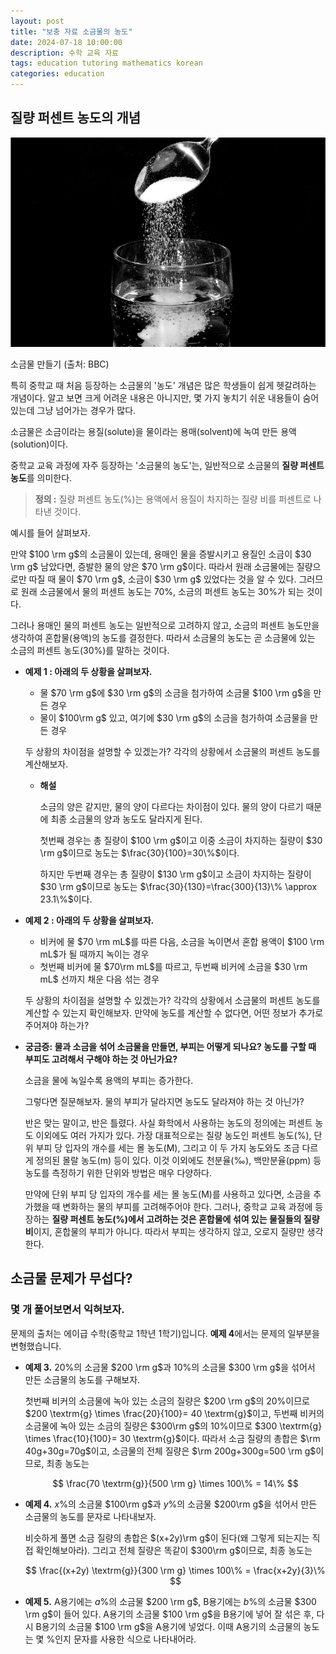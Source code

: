 ```yaml
---
layout: post
title: "보충 자료 소금물의 농도"
date: 2024-07-18 10:00:00
description: 수학 교육 자료
tags: education tutoring mathematics korean
categories: education
---
```



## 질량 퍼센트 농도의 개념

![소금물 만들기 (출처: BBC)](/assets/img/blog/tutoring/untitled__8afc38377483482faa71a9b1f953c.png)

소금물 만들기 (출처: BBC)

특히 중학교 때 처음 등장하는 소금물의 '농도' 개념은 많은 학생들이 쉽게 헷갈려하는 개념이다.
알고 보면 크게 어려운 내용은 아니지만, 몇 가지 놓치기 쉬운 내용들이 숨어 있는데 그냥 넘어가는 경우가 많다.

소금물은 소금이라는 용질(solute)을 물이라는 용매(solvent)에 녹여 만든 용액(solution)이다.

중학교 교육 과정에 자주 등장하는 '소금물의 농도'는, 일반적으로 소금물의 **질량 퍼센트 농도**를 의미한다.

> **정의 :** 질량 퍼센트 농도($\%$)는 용액에서 용질이 차지하는 질량 비를 퍼센트로 나타낸 것이다.
> 

예시를 들어 살펴보자.

만약 $100 \rm g$의 소금물이 있는데,
용매인 물을 증발시키고 용질인 소금이 $30 \rm g$ 남았다면, 증발한 물의 양은 $70 \rm g$이다.
따라서 원래 소금물에는 질량으로만 따질 때 물이 $70 \rm g$, 소금이 $30 \rm g$ 있었다는 것을 알 수 있다.
그러므로 원래 소금물에서 물의 퍼센트 농도는 $70\%$, 소금의 퍼센트 농도는 $30\%$가 되는 것이다.

그러나 용매인 물의 퍼센트 농도는 일반적으로 고려하지 않고,
소금의 퍼센트 농도만을 생각하여 혼합물(용액)의 농도를 결정한다.
따라서 소금물의 농도는 곧 소금물에 있는 소금의 퍼센트 농도($30\%$)를 말하는 것이다.

- **예제 1 : 아래의 두 상황을 살펴보자.**
    - 물 $70 \rm g$에 $30 \rm g$의 소금을 첨가하여 소금물 $100 \rm g$을 만든 경우
    - 물이 $100\rm g$ 있고, 여기에 $30 \rm g$의 소금을 첨가하여 소금물을 만든 경우
    
    두 상황의 차이점을 설명할 수 있겠는가? 각각의 상황에서 소금물의 퍼센트 농도를 계산해보자.
    
    - **해설**
        
        소금의 양은 같지만, 물의 양이 다르다는 차이점이 있다.
        물의 양이 다르기 때문에 최종 소금물의 양과 농도도 달라지게 된다.
        
        첫번째 경우는 총 질량이 $100 \rm g$이고 이중 소금이 차지하는 질량이 $30 \rm g$이므로
        농도는 $\frac{30}{100}=30\%$이다.
        
        하지만 두번째 경우는 총 질량이 $130 \rm g$이고 소금이 차지하는 질량이 $30 \rm g$이므로
        농도는 $\frac{30}{130}=\frac{300}{13}\% \approx 23.1\%$이다.
        
- **예제 2 : 아래의 두 상황을 살펴보자.**
    - 비커에 물 $70 \rm mL$를 따른 다음, 소금을 녹이면서 혼합 용액이 $100 \rm mL$가 될 때까지 녹이는 경우
    - 첫번째 비커에 물 $70\rm mL$를 따르고, 두번째 비커에 소금을 $30 \rm mL$ 선까지 채운 다음 섞는 경우
    
    두 상황의 차이점을 설명할 수 있겠는가? 각각의 상황에서 소금물의 퍼센트 농도를 계산할 수 있는지 확인해보자.
    만약에 농도를 계산할 수 없다면, 어떤 정보가 추가로 주어져야 하는가?
    
- **궁금증: 물과 소금을 섞어 소금물을 만들면, 부피는 어떻게 되나요?
농도를 구할 때 부피도 고려해서 구해야 하는 것 아닌가요?**
    
    소금을 물에 녹일수록 용액의 부피는 증가한다.
    
    그렇다면 질문해보자. 물의 부피가 달라지면 농도도 달라져야 하는 것 아닌가?
    
    반은 맞는 말이고, 반은 틀렸다. 사실 화학에서 사용하는 농도의 정의에는 퍼센트 농도 이외에도 여러 가지가 있다. 가장 대표적으로는 질량 농도인 퍼센트 농도($\%$), 단위 부피 당 입자의 개수를 세는 몰 농도($\textrm{M}$), 그리고 이 두 가지 농도와도 조금 다르게 정의된 몰랄 농도($\textrm{m}$) 등이 있다. 이것 이외에도 천분율($‰$), 백만분율($\textrm{ppm}$) 등 농도를 측정하기 위한 단위와 방법은 매우 다양하다.
    
    만약에 단위 부피 당 입자의 개수를 세는 몰 농도($\textrm{M}$)를 사용하고 있다면, 소금을 추가했을 때 변화하는 물의 부피를 고려해주어야 한다. 그러나, 중학교 교육 과정에 등장하는 **질량 퍼센트 농도($\%$)에서 고려하는 것은 혼합물에 섞여 있는 물질들의 질량 비**이지, 혼합물의 부피가 아니다. 따라서 부피는 생각하지 않고, 오로지 질량만 생각한다.
    

## 소금물 문제가 무섭다?

### 몇 개 풀어보면서 익혀보자.

문제의 출처는 에이급 수학(중학교 1학년 1학기)입니다. **예제 4**에서는 문제의 일부분을 변형했습니다.

- **예제 3.** $20\%$의 소금물 $200 \rm g$과 $10\%$의 소금물 $300 \rm g$을 섞어서 만든 소금물의 농도를 구해보자.
    
    첫번째 비커의 소금물에 녹아 있는 소금의 질량은 $200 \rm g$의 $20\%$이므로 $200 \textrm{g} \times \frac{20}{100}= 40 \textrm{g}$이고, 
    두번째 비커의 소금물에 녹아 있는 소금의 질량은 $300\rm g$의 $10\%$이므로 $300 \textrm{g} \times \frac{10}{100}= 30 \textrm{g}$이다. 
    따라서 소금 질량의 총합은 $\rm 40g+30g=70g$이고, 소금물의 전체 질량은 $\rm 200g+300g=500 \rm g$이므로, 최종 농도는
    
    $$
    \frac{70 \textrm{g}}{500 \rm g} \times 100\% = 14\%
    $$
    
- **예제 4.** $x\%$의 소금물 $100\rm g$과 $y\%$의 소금물 $200\rm g$을 섞어서 만든 소금물의 농도를 문자로 나타내보자.
    
    비슷하게 풀면 소금 질량의 총합은 $(x+2y)\rm g$이 된다(왜 그렇게 되는지는 직접 확인해보아라).
    그리고 전체 질량은 똑같이 $300\rm g$이므로, 최종 농도는
    
    $$
    \frac{(x+2y) \textrm{g}}{300 \rm g} \times 100\% = \frac{x+2y}{3}\%
    $$
    
- **예제 5.** A용기에는 $a\%$의 소금물 $200 \rm g$, B용기에는 $b \%$의 소금물 $300 \rm g$이 들어 있다. A용기의 소금물 $100 \rm g$을 B용기에 넣어 잘 섞은 후, 다시 B용기의 소금물 $100 \rm g$을 A용기에 넣었다. 이때 A용기의 소금물의 농도는 몇 $\%$인지 문자를 사용한 식으로 나타내어라.